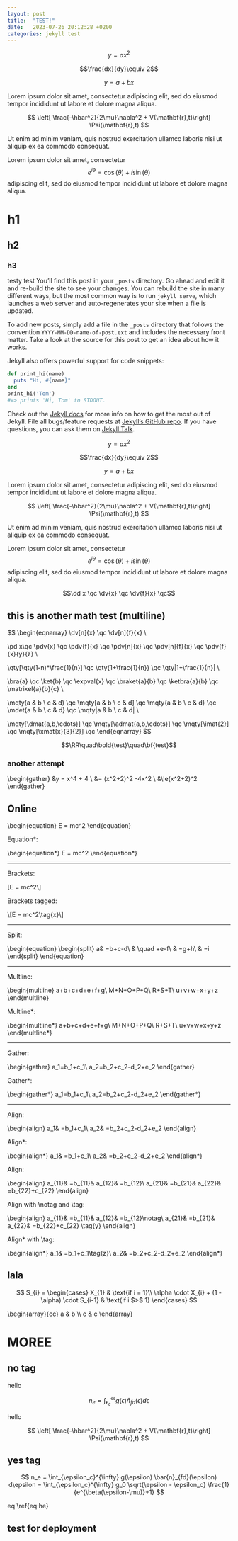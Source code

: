 ```yaml
---
layout: post
title:  "TEST!"
date:   2023-07-26 20:12:28 +0200
categories: jekyll test
---
```


$$y=ax^2$$

$$\frac{dx}{dy}\equiv 2$$

$$y=a+bx$$

Lorem ipsum dolor sit amet, consectetur adipiscing elit, sed do eiusmod tempor
incididunt ut labore et dolore magna aliqua.

$$ \left[ \frac{-\hbar^2}{2\mu}\nabla^2 + V(\mathbf{r},t)\right] \Psi(\mathbf{r},t) $$

Ut enim ad minim veniam, quis nostrud exercitation ullamco laboris nisi ut aliquip ex
ea commodo consequat.

Lorem ipsum dolor sit amet, consectetur $$e^{i\theta}=\cos(\theta)+i\sin(\theta)$$
adipiscing elit, sed do eiusmod tempor incididunt ut labore et dolore magna aliqua.

# h1
## h2
### h3
testy test
You’ll find this post in your `_posts` directory. Go ahead and edit it and re-build the site to see your changes. You can rebuild the site in many different ways, but the most common way is to run `jekyll serve`, which launches a web server and auto-regenerates your site when a file is updated.

To add new posts, simply add a file in the `_posts` directory that follows the convention `YYYY-MM-DD-name-of-post.ext` and includes the necessary front matter. Take a look at the source for this post to get an idea about how it works.

Jekyll also offers powerful support for code snippets:

```ruby
def print_hi(name)
  puts "Hi, #{name}"
end
print_hi('Tom')
#=> prints 'Hi, Tom' to STDOUT.
```

Check out the [Jekyll docs][jekyll-docs] for more info on how to get the most out of Jekyll. File all bugs/feature requests at [Jekyll’s GitHub repo][jekyll-gh]. If you have questions, you can ask them on [Jekyll Talk][jekyll-talk].

[jekyll-docs]: https://jekyllrb.com/docs/home
[jekyll-gh]:   https://github.com/jekyll/jekyll
[jekyll-talk]: https://talk.jekyllrb.com/

$$y=ax^2$$

$$\frac{dx}{dy}\equiv 2$$

$$y=a+bx$$

Lorem ipsum dolor sit amet, consectetur adipiscing elit, sed do eiusmod tempor
incididunt ut labore et dolore magna aliqua.

$$ \left[ \frac{-\hbar^2}{2\mu}\nabla^2 + V(\mathbf{r},t)\right] \Psi(\mathbf{r},t) $$

Ut enim ad minim veniam, quis nostrud exercitation ullamco laboris nisi ut aliquip ex
ea commodo consequat.

Lorem ipsum dolor sit amet, consectetur $$e^{i\theta}=\cos(\theta)+i\sin(\theta)$$
adipiscing elit, sed do eiusmod tempor incididunt ut labore et dolore magna aliqua.

$$\dd x \qc \dv{x} \qc \dv{f}{x} \qc$$

## this is another math test (multiline)
$$
\begin{eqnarray} 
\dv[n]{x} \qc \dv[n]{f}{x} \\

\pd x\qc \pdv{x} \qc \pdv{f}{x} \qc
\pdv[n]{x} \qc \pdv[n]{f}{x} \qc \pdv{f}{x}{y}{z} \\

\qty[\qty(1-n)*\frac{1}{n}] \qc \qty{1+\frac{1}{n}} \qc \qty|1+\frac{1}{n}| \\

\bra{a} \qc \ket{b} \qc \expval{x} \qc
\braket{a}{b} \qc \ketbra{a}{b} \qc \matrixel{a}{b}{c} \\

\mqty(a & b \\ c & d) \qc \mqty[a & b \\ c & d] \qc \mqty{a & b \\ c & d} \qc
\mdet{a & b \\ c & d} \qc \mqty|a & b \\ c & d| \\

\mqty[\dmat{a,b,\cdots}] \qc \mqty[\admat{a,b,\cdots}] \qc
\mqty[\imat{2}] \qc \mqty[\xmat{x}{3}{2}] \qc
\end{eqnarray} 
$$

$$\RR\quad\bold{test}\quad\bf{test}$$

### another attempt
\\begin{gather} 
&y = x^4 + 4       \\
&= (x^2+2)^2 -4x^2  \\
&\le(x^2+2)^2   
\\end{gather}

## Online
\\begin{equation}
E = mc^2
\\end{equation}

Equation*:

\\begin{equation*}
E = mc^2
\\end{equation*}

<hr>
Brackets:

\[E = mc^2\\]

Brackets tagged:

\\[E = mc^2\tag{x}\\]

<hr>
Split:

\\begin{equation}
\\begin{split} 
a& =b+c-d\\ 
& \quad +e-f\\ 
& =g+h\\ 
& =i 
\\end{split} 
\\end{equation} 

<hr>
Multline:

\\begin{multline}
  a+b+c+d+e+f+g\\
  M+N+O+P+Q\\
  R+S+T\\
  u+v+w+x+y+z
\\end{multline}

Multline*:

\begin{multline*}
  a+b+c+d+e+f+g\\
  M+N+O+P+Q\\
  R+S+T\\
  u+v+w+x+y+z
\end{multline*}

<hr>
Gather:

\begin{gather} 
a_1=b_1+c_1\\ 
a_2=b_2+c_2-d_2+e_2 
\end{gather} 

Gather*:

\begin{gather*} 
a_1=b_1+c_1\\ 
a_2=b_2+c_2-d_2+e_2 
\end{gather*} 

<hr>
Align:

\begin{align} 
a_1& =b_1+c_1\\ 
a_2& =b_2+c_2-d_2+e_2 
\end{align}

Align*:

\begin{align*} 
a_1& =b_1+c_1\\ 
a_2& =b_2+c_2-d_2+e_2 
\end{align*}

Align:

\begin{align} 
a_{11}& =b_{11}& a_{12}& =b_{12}\\ 
a_{21}& =b_{21}& a_{22}& =b_{22}+c_{22} 
\end{align}

Align with \notag and \tag:

\begin{align} 
a_{11}& =b_{11}& a_{12}& =b_{12}\notag\\ 
a_{21}& =b_{21}& a_{22}& =b_{22}+c_{22} \tag{y}
\end{align}

Align* with \tag:

\begin{align*} 
a_1& =b_1+c_1\tag{z}\\ 
a_2& =b_2+c_2-d_2+e_2 
\end{align*}
## lala 
$$
S_{i} =
\begin{cases}
    X_{1} & \text{if i = 1}\\
    \alpha \cdot X_{i} + (1 - \alpha) \cdot S_{i-1} & \text{if i $>$ 1}
\end{cases}
$$ 

\\begin{array}{cc}
  a & b \\\\
  c & c
\\end{array}

# MOREE
## no tag

hello

$$n_e = \int_{\epsilon_c}^{\infty} g(\epsilon) \bar{n}_{fd}(\epsilon) d\epsilon \label{eq:test}$$

hello

$$ \left[ \frac{-\hbar^2}{2\mu}\nabla^2 + V(\mathbf{r},t)\right] \Psi(\mathbf{r},t) $$
## yes tag
$$
    n_e = \int_{\epsilon_c}^{\infty} g(\epsilon) \bar{n}_{fd}(\epsilon) d\epsilon 
    = \int_{\epsilon_c}^{\infty}  g_0 \sqrt{\epsilon - \epsilon_c} \frac{1}{e^{\beta(\epsilon-\mu)}+1}
$$

eq \ref{eq:he}

## test for deployment